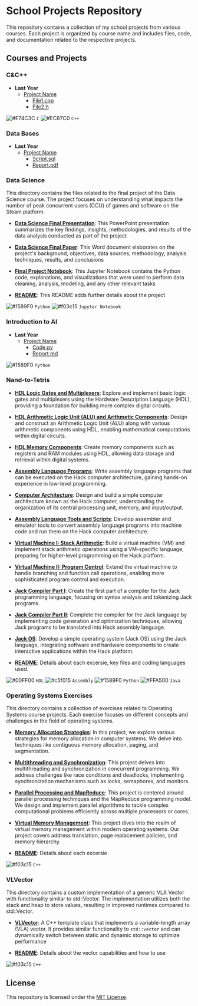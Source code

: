# School Projects Repository

This repository contains a collection of my school projects from various courses. Each project is organized by course name and includes files, code, and documentation related to the respective projects.

## Courses and Projects

### C&C++

- **Last Year**
  - [Project Name](C%26C%2B%2B/Last%20Year/Project%20Name)
    - [File1.cpp](C%26C%2B%2B/Last%20Year/Project%20Name/File1.cpp)
    - [File2.h](C%26C%2B%2B/Last%20Year/Project%20Name/File2.h)

![#E74C3C](https://via.placeholder.com/15/E74C3C/000000?text=+) `C` ![#EC87C0](https://via.placeholder.com/15/EC87C0/000000?text=+) `C++`

### Data Bases

- **Last Year**
  - [Project Name](Data%20Bases/Last%20Year/Project%20Name)
    - [Script.sql](Data%20Bases/Last%20Year/Project%20Name/Script.sql)
    - [Report.pdf](Data%20Bases/Last%20Year/Project%20Name/Report.pdf)

### Data Science

This directory contains the files related to the final project of the Data Science course. The project focuses on understanding what impacts the number of peak concurrent users (CCU) of games and software on the Steam platform.

- **[Data Science Final Presentation](Data%20Science/Data%20Science%20Final%20Project.pptx)**: This PowerPoint presentation summarizes the key findings, insights, methodologies, and results of the data analysis conducted as part of the project

- **[Data Science Final Paper](Data%20Science/Data%20Science%20Final.docs)**: This Word document elaborates on the project's background, objectives, data sources, methodology, analysis techniques, results, and conclusions

- **[Final Project Notebook](Data%20Science/main.ipynb)**: This Jupyter Notebook contains the Python code, explanations, and visualizations that were used to perform data cleaning, analysis, modeling, and any other relevant tasks

- **[README](Data%20Science/README.md)**: This README adds further details about the project

![#1589F0](https://via.placeholder.com/15/1589F0/000000?text=+) `Python` ![#f03c15](https://via.placeholder.com/15/f03c15/000000?text=+) `Jupyter Notebook`

### Introduction to AI

- **Last Year**
  - [Project Name](Introduction%20to%20AI/Last%20Year/Project%20Name)
    - [Code.py](Introduction%20to%20AI/Last%20Year/Project%20Name/Code.py)
    - [Report.md](Introduction%20to%20AI/Last%20Year/Project%20Name/Report.md)

![#1589F0](https://via.placeholder.com/15/1589F0/000000?text=+) `Python`

### Nand-to-Tetris

- **[HDL Logic Gates and Multiplexers](Nand-to-Tetris/Project%201)**: Explore and implement basic logic gates and multiplexers using the Hardware Description Language (HDL), providing a foundation for building more complex digital circuits.

- **[HDL Arithmetic Logic Unit (ALU) and Arithmetic Components](Nand-to-Tetris/Project%202)**: Design and construct an Arithmetic Logic Unit (ALU) along with various arithmetic components using HDL, enabling mathematical computations within digital circuits.

- **[HDL Memory Components](Nand-to-Tetris/Project%203)**: Create memory components such as registers and RAM modules using HDL, allowing data storage and retrieval within digital systems.

- **[Assembly Language Programs](Nand-to-Tetris/Project%204)**: Write assembly language programs that can be executed on the Hack computer architecture, gaining hands-on experience in low-level programming.

- **[Computer Architecture](Nand-to-Tetris/Project%205)**: Design and build a simple computer architecture known as the Hack computer, understanding the organization of its central processing unit, memory, and input/output.

- **[Assembly Language Tools and Scripts](Nand-to-Tetris/Project%206)**: Develop assembler and emulator tools to convert assembly language programs into machine code and run them on the Hack computer architecture.

- **[Virtual Machine I: Stack Arithmetic](Nand-to-Tetris/Project%207)**: Build a virtual machine (VM) and implement stack arithmetic operations using a VM-specific language, preparing for higher-level programming on the Hack platform.

- **[Virtual Machine II: Program Control](Nand-to-Tetris/Project%208)**: Extend the virtual machine to handle branching and function call operations, enabling more sophisticated program control and execution.

- **[Jack Compiler Part I](Nand-to-Tetris/Project%2010)**: Create the first part of a compiler for the Jack programming language, focusing on syntax analysis and tokenizing Jack programs.

- **[Jack Compiler Part II](Nand-to-Tetris/Project%2011)**: Complete the compiler for the Jack language by implementing code generation and optimization techniques, allowing Jack programs to be translated into Hack assembly language.

- **[Jack OS](Nand-to-Tetris/Project%2012)**: Develop a simple operating system (Jack OS) using the Jack language, integrating software and hardware components to create interactive applications within the Hack platform.

- **[README](Nand-to-Tetris/README.md)**: Details about each excersie, key files and coding languages used.
   
![#00FF00](https://via.placeholder.com/15/00FF00/000000?text=+) `HDL` ![#c5f015](https://via.placeholder.com/15/c5f015/000000?text=+) `Assembly` ![#1589F0](https://via.placeholder.com/15/1589F0/000000?text=+) `Python` ![#FFA500](https://via.placeholder.com/15/FFA500/000000?text=+) `Java`
 
### Operating Systems Exercises

This directory contains a collection of exercises related to Operating Systems course projects. Each exercise focuses on different concepts and challenges in the field of operating systems.

- **[Memory Allocation Strategies](Operating%20Systems/Ex1)**: In this project, we explore various strategies for memory allocation in computer systems. We delve into techniques like contiguous memory allocation, paging, and segmentation.

- **[Multithreading and Synchronization](Operating%20Systems/Ex2)**: This project delves into multithreading and synchronization in concurrent programming. We address challenges like race conditions and deadlocks, implementing synchronization mechanisms such as locks, semaphores, and monitors.

- **[Parallel Processing and MapReduce](Operating%20Systems/Ex3)**: This project is centered around parallel processing techniques and the MapReduce programming model. We design and implement parallel algorithms to tackle complex computational problems efficiently across multiple processors or cores.

- **[Virtual Memory Management](Operating%20Systems/Ex4)**: This project dives into the realm of virtual memory management within modern operating systems. Our project covers address translation, page replacement policies, and memory hierarchy.

- **[README](Operating%20Systems/README.md)**: Details about each excersie

![#f03c15](https://via.placeholder.com/15/f03c15/000000?text=+) `C++`

### VLVector

This directory contains a custom implementation of a generic VLA Vector with functionality similar to std::Vector. The implementation utilizes both the stack and heap to store values, resulting in improved runtimes compared to std::Vector.

- **[VLVector](VLVector)**: A C++ template class that implements a variable-length array (VLA) vector. It provides similar functionality to `std::vector` and can dynamically switch between static and dynamic storage to optimize performance
  
- **[README](VLVector/README.md)**: Details about the vector capabilities and how to use

![#f03c15](https://via.placeholder.com/15/f03c15/000000?text=+) `C++`

## License

This repository is licensed under the [MIT License](LICENSE).
